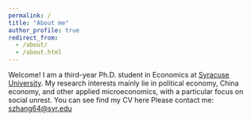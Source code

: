 ```yaml
---
permalink: /
title: "About me"
author_profile: true
redirect_from: 
  - /about/
  - /about.html
---
```


Welcome! I am a third-year Ph.D. student in Economics at [Syracuse University](https://www.maxwell.syr.edu/academics/economics-department).
My research interests mainly lie in political economy, China economy, and other applied microeconomics, with a particular focus on social unrest.
You can see find my CV here
Please contact me: [szhang64@syr.edu](mailto:szhang64@syr.edu)
